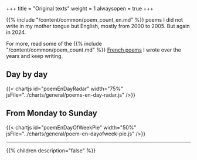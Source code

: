 +++
title = "Original texts"
weight = 1
alwaysopen = true
+++

{{% include "/content/common/poem_count_en.md" %}} poems I did not write in my mother tongue but English, mostly from 2000 to 2005. But again in 2024.

For more, read some of the {{% include "/content/common/poem_count.md" %}}  [French poems](/seasons?lang=fr) I wrote over the years and keep writing.

## Day by day
{{< chartjs id="poemEnDayRadar" width="75%" jsFile="../charts/general/poems-en-day-radar.js" />}}

## From Monday to Sunday
{{< chartjs id="poemEnDayOfWeekPie" width="50%" jsFile="../charts/general/poem-en-dayofweek-pie.js" />}}

---

{{% children description="false" %}}
